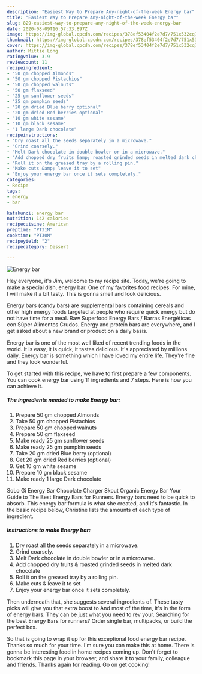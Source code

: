 ```yaml
---
description: "Easiest Way to Prepare Any-night-of-the-week Energy bar"
title: "Easiest Way to Prepare Any-night-of-the-week Energy bar"
slug: 829-easiest-way-to-prepare-any-night-of-the-week-energy-bar
date: 2020-08-09T16:57:33.897Z
image: https://img-global.cpcdn.com/recipes/378ef53404f2e7d7/751x532cq70/energy-bar-recipe-main-photo.jpg
thumbnail: https://img-global.cpcdn.com/recipes/378ef53404f2e7d7/751x532cq70/energy-bar-recipe-main-photo.jpg
cover: https://img-global.cpcdn.com/recipes/378ef53404f2e7d7/751x532cq70/energy-bar-recipe-main-photo.jpg
author: Mittie Long
ratingvalue: 3.9
reviewcount: 11
recipeingredient:
- "50 gm chopped Almonds"
- "50 gm chopped Pistachios"
- "50 gm chopped walnuts"
- "50 gm flaxseed"
- "25 gm sunflower seeds"
- "25 gm pumpkin seeds"
- "20 gm dried Blue berry optional"
- "20 gm dried Red berries optional"
- "10 gm white sesame"
- "10 gm black sesame"
- "1 large Dark chocolate"
recipeinstructions:
- "Dry roast all the seeds separately in a microwave."
- "Grind coarsely."
- "Melt Dark chocolate in double bowler or in a microwave."
- "Add chopped dry fruits &amp; roasted grinded seeds in melted dark chocolate"
- "Roll it on the greased tray by a rolling pin."
- "Make cuts &amp; leave it to set"
- "Enjoy your energy bar once it sets completely."
categories:
- Recipe
tags:
- energy
- bar

katakunci: energy bar 
nutrition: 142 calories
recipecuisine: American
preptime: "PT31M"
cooktime: "PT30M"
recipeyield: "2"
recipecategory: Dessert

---
```



![Energy bar](https://img-global.cpcdn.com/recipes/378ef53404f2e7d7/751x532cq70/energy-bar-recipe-main-photo.jpg)

Hey everyone, it's Jim, welcome to my recipe site. Today, we're going to make a special dish, energy bar. One of my favorites food recipes. For mine, I will make it a bit tasty. This is gonna smell and look delicious.

Energy bars (candy bars) are supplemental bars containing cereals and other high energy foods targeted at people who require quick energy but do not have time for a meal. Raw Superfood Energy Bars / Barras Energéticas con Súper Alimentos Crudos. Energy and protein bars are everywhere, and I get asked about a new brand or product on a daily basis.

Energy bar is one of the most well liked of recent trending foods in the world. It is easy, it is quick, it tastes delicious. It's appreciated by millions daily. Energy bar is something which I have loved my entire life. They're fine and they look wonderful.


To get started with this recipe, we have to first prepare a few components. You can cook energy bar using 11 ingredients and 7 steps. Here is how you can achieve it.

<!--inarticleads1-->

##### The ingredients needed to make Energy bar:

1. Prepare 50 gm chopped Almonds
1. Take 50 gm chopped Pistachios
1. Prepare 50 gm chopped walnuts
1. Prepare 50 gm flaxseed
1. Make ready 25 gm sunflower seeds
1. Make ready 25 gm pumpkin seeds
1. Take 20 gm dried Blue berry (optional)
1. Get 20 gm dried Red berries (optional)
1. Get 10 gm white sesame
1. Prepare 10 gm black sesame
1. Make ready 1 large Dark chocolate


SoLo Gi Energy Bar Chocolate Charger Skout Organic Energy Bar Your Guide to The Best Energy Bars for Runners. Energy bars need to be quick to absorb. This energy bar formula is what she created, and it&#39;s fantastic. In the basic recipe below, Christine lists the amounts of each type of ingredient. 

<!--inarticleads2-->

##### Instructions to make Energy bar:

1. Dry roast all the seeds separately in a microwave.
1. Grind coarsely.
1. Melt Dark chocolate in double bowler or in a microwave.
1. Add chopped dry fruits &amp; roasted grinded seeds in melted dark chocolate
1. Roll it on the greased tray by a rolling pin.
1. Make cuts &amp; leave it to set
1. Enjoy your energy bar once it sets completely.


Then underneath that, she suggests several ingredients of. These tasty picks will give you that extra boost to And most of the time, it&#39;s in the form of energy bars. They can be just what you need to rev your. Searching for the best Energy Bars for runners? Order single bar, multipacks, or build the perfect box. 

So that is going to wrap it up for this exceptional food energy bar recipe. Thanks so much for your time. I'm sure you can make this at home. There is gonna be interesting food in home recipes coming up. Don't forget to bookmark this page in your browser, and share it to your family, colleague and friends. Thanks again for reading. Go on get cooking!
